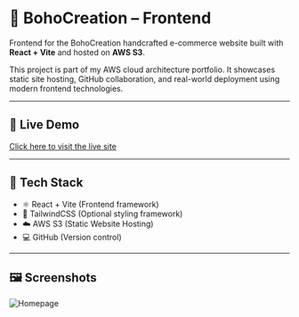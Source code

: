 # 🌿 BohoCreation – Frontend

Frontend for the BohoCreation handcrafted e-commerce website built with **React + Vite** and hosted on **AWS S3**.

This project is part of my AWS cloud architecture portfolio. It showcases static site hosting, GitHub collaboration, and real-world deployment using modern frontend technologies.

---

## 🔗 Live Demo

[Click here to visit the live site](http://bohocreation-frontend.s3-website-us-east-1.amazonaws.com/)

---

## 🧰 Tech Stack

- ⚛️ React + Vite (Frontend framework)
- 🎨 TailwindCSS (Optional styling framework)
- ☁️ AWS S3 (Static Website Hosting)
- 💻 GitHub (Version control)

---

## 🖼️ Screenshots

![Homepage](docs/screenshots/homepage.PNG)



